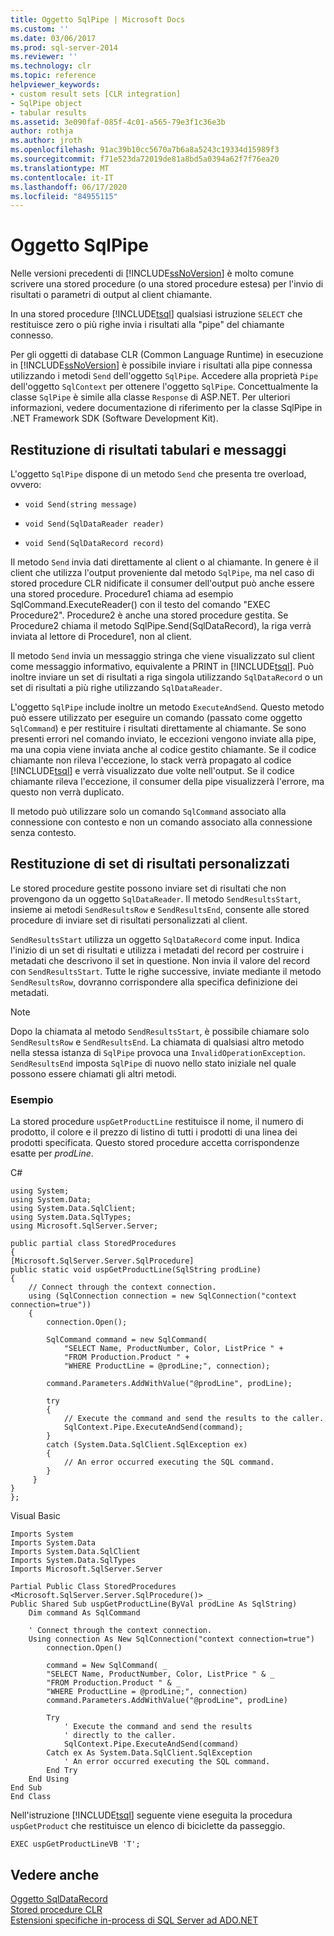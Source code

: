 ```yaml
---
title: Oggetto SqlPipe | Microsoft Docs
ms.custom: ''
ms.date: 03/06/2017
ms.prod: sql-server-2014
ms.reviewer: ''
ms.technology: clr
ms.topic: reference
helpviewer_keywords:
- custom result sets [CLR integration]
- SqlPipe object
- tabular results
ms.assetid: 3e090faf-085f-4c01-a565-79e3f1c36e3b
author: rothja
ms.author: jroth
ms.openlocfilehash: 91ac39b10cc5670a7b6a8a5243c19334d15989f3
ms.sourcegitcommit: f71e523da72019de81a8bd5a0394a62f7f76ea20
ms.translationtype: MT
ms.contentlocale: it-IT
ms.lasthandoff: 06/17/2020
ms.locfileid: "84955115"
---
```

# <a name="sqlpipe-object"></a>Oggetto SqlPipe
  Nelle versioni precedenti di [!INCLUDE[ssNoVersion](../../includes/ssnoversion-md.md)] è molto comune scrivere una stored procedure (o una stored procedure estesa) per l'invio di risultati o parametri di output al client chiamante.  
  
 In una stored procedure [!INCLUDE[tsql](../../includes/tsql-md.md)] qualsiasi istruzione `SELECT` che restituisce zero o più righe invia i risultati alla "pipe" del chiamante connesso.  
  
 Per gli oggetti di database CLR (Common Language Runtime) in esecuzione in [!INCLUDE[ssNoVersion](../../includes/ssnoversion-md.md)] è possibile inviare i risultati alla pipe connessa utilizzando i metodi `Send` dell'oggetto `SqlPipe`. Accedere alla proprietà `Pipe` dell'oggetto `SqlContext` per ottenere l'oggetto `SqlPipe`. Concettualmente la classe `SqlPipe` è simile alla classe `Response` di ASP.NET. Per ulteriori informazioni, vedere documentazione di riferimento per la classe SqlPipe in .NET Framework SDK (Software Development Kit).  
  
## <a name="returning-tabular-results-and-messages"></a>Restituzione di risultati tabulari e messaggi  
 L'oggetto `SqlPipe` dispone di un metodo `Send` che presenta tre overload, ovvero:  
  
-   `void Send(string message)`  
  
-   `void Send(SqlDataReader reader)`  
  
-   `void Send(SqlDataRecord record)`  
  
 Il metodo `Send` invia dati direttamente al client o al chiamante. In genere è il client che utilizza l'output proveniente dal metodo `SqlPipe`, ma nel caso di stored procedure CLR nidificate il consumer dell'output può anche essere una stored procedure. Procedure1 chiama ad esempio SqlCommand.ExecuteReader() con il testo del comando "EXEC Procedure2". Procedure2 è anche una stored procedure gestita. Se Procedure2 chiama il metodo SqlPipe.Send(SqlDataRecord), la riga verrà inviata al lettore di Procedure1, non al client.  
  
 Il metodo `Send` invia un messaggio stringa che viene visualizzato sul client come messaggio informativo, equivalente a PRINT in [!INCLUDE[tsql](../../includes/tsql-md.md)]. Può inoltre inviare un set di risultati a riga singola utilizzando `SqlDataRecord` o un set di risultati a più righe utilizzando `SqlDataReader`.  
  
 L'oggetto `SqlPipe` include inoltre un metodo `ExecuteAndSend`. Questo metodo può essere utilizzato per eseguire un comando (passato come oggetto `SqlCommand`) e per restituire i risultati direttamente al chiamante. Se sono presenti errori nel comando inviato, le eccezioni vengono inviate alla pipe, ma una copia viene inviata anche al codice gestito chiamante. Se il codice chiamante non rileva l'eccezione, lo stack verrà propagato al codice [!INCLUDE[tsql](../../includes/tsql-md.md)] e verrà visualizzato due volte nell'output. Se il codice chiamante rileva l'eccezione, il consumer della pipe visualizzerà l'errore, ma questo non verrà duplicato.  
  
 Il metodo può utilizzare solo un comando `SqlCommand` associato alla connessione con contesto e non un comando associato alla connessione senza contesto.  
  
## <a name="returning-custom-result-sets"></a>Restituzione di set di risultati personalizzati  
 Le stored procedure gestite possono inviare set di risultati che non provengono da un oggetto `SqlDataReader`. Il metodo `SendResultsStart`, insieme ai metodi `SendResultsRow` e `SendResultsEnd`, consente alle stored procedure di inviare set di risultati personalizzati al client.  
  
 `SendResultsStart` utilizza un oggetto `SqlDataRecord` come input. Indica l'inizio di un set di risultati e utilizza i metadati del record per costruire i metadati che descrivono il set in questione. Non invia il valore del record con `SendResultsStart`. Tutte le righe successive, inviate mediante il metodo `SendResultsRow`, dovranno corrispondere alla specifica definizione dei metadati.  
  
> [!NOTE]  
>  Dopo la chiamata al metodo `SendResultsStart`, è possibile chiamare solo `SendResultsRow` e `SendResultsEnd`. La chiamata di qualsiasi altro metodo nella stessa istanza di `SqlPipe` provoca una `InvalidOperationException`. `SendResultsEnd` imposta `SqlPipe` di nuovo nello stato iniziale nel quale possono essere chiamati gli altri metodi.  
  
### <a name="example"></a>Esempio  
 La stored procedure `uspGetProductLine` restituisce il nome, il numero di prodotto, il colore e il prezzo di listino di tutti i prodotti di una linea dei prodotti specificata. Questo stored procedure accetta corrispondenze esatte per *prodLine*.  
  
 C#  
  
```  
using System;  
using System.Data;  
using System.Data.SqlClient;  
using System.Data.SqlTypes;  
using Microsoft.SqlServer.Server;  
  
public partial class StoredProcedures  
{  
[Microsoft.SqlServer.Server.SqlProcedure]  
public static void uspGetProductLine(SqlString prodLine)  
{  
    // Connect through the context connection.  
    using (SqlConnection connection = new SqlConnection("context connection=true"))  
    {  
        connection.Open();  
  
        SqlCommand command = new SqlCommand(  
            "SELECT Name, ProductNumber, Color, ListPrice " +  
            "FROM Production.Product " +   
            "WHERE ProductLine = @prodLine;", connection);  
  
        command.Parameters.AddWithValue("@prodLine", prodLine);  
  
        try  
        {  
            // Execute the command and send the results to the caller.  
            SqlContext.Pipe.ExecuteAndSend(command);  
        }  
        catch (System.Data.SqlClient.SqlException ex)  
        {  
            // An error occurred executing the SQL command.  
        }  
     }  
}  
};  
```  
  
 Visual Basic  
  
```  
Imports System  
Imports System.Data  
Imports System.Data.SqlClient  
Imports System.Data.SqlTypes  
Imports Microsoft.SqlServer.Server  
  
Partial Public Class StoredProcedures  
<Microsoft.SqlServer.Server.SqlProcedure()> _  
Public Shared Sub uspGetProductLine(ByVal prodLine As SqlString)  
    Dim command As SqlCommand  
  
    ' Connect through the context connection.  
    Using connection As New SqlConnection("context connection=true")  
        connection.Open()  
  
        command = New SqlCommand( _  
        "SELECT Name, ProductNumber, Color, ListPrice " & _  
        "FROM Production.Product " & _  
        "WHERE ProductLine = @prodLine;", connection)  
        command.Parameters.AddWithValue("@prodLine", prodLine)  
  
        Try  
            ' Execute the command and send the results   
            ' directly to the caller.  
            SqlContext.Pipe.ExecuteAndSend(command)  
        Catch ex As System.Data.SqlClient.SqlException  
            ' An error occurred executing the SQL command.  
        End Try  
    End Using  
End Sub  
End Class  
```  
  
 Nell'istruzione [!INCLUDE[tsql](../../includes/tsql-md.md)] seguente viene eseguita la procedura `uspGetProduct` che restituisce un elenco di biciclette da passeggio.  
  
```  
EXEC uspGetProductLineVB 'T';  
```  
  
## <a name="see-also"></a>Vedere anche  
 [Oggetto SqlDataRecord](sqldatarecord-object.md)   
 [Stored procedure CLR](../../database-engine/dev-guide/clr-stored-procedures.md)   
 [Estensioni specifiche in-process di SQL Server ad ADO.NET](sql-server-in-process-specific-extensions-to-ado-net.md)  
  
  

